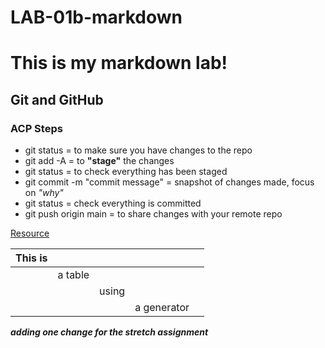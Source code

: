 # LAB-01b-markdown

# This is my markdown lab!
## Git and GitHub
### ACP Steps
- git status = to make sure you have changes to the repo
- git add -A = to **"stage"** the changes
- git status = to check everything has been staged
- git commit -m "commit message" = snapshot of changes made, focus on *"why"*
- git status = check everything is committed
- git push origin main = to share changes with your remote repo

[Resource](https://github.com/alchemycodelab/november-2021-prep-week/blob/main/01-learning-the-tools-terminal-and-github/notes/github.md)

| This is |         |       |             |   |
|---------|---------|-------|-------------|---|
|         | a table |       |             |   |
|         |         | using |             |   |
|         |         |       | a generator |   |


_**adding one change for the stretch assignment**_